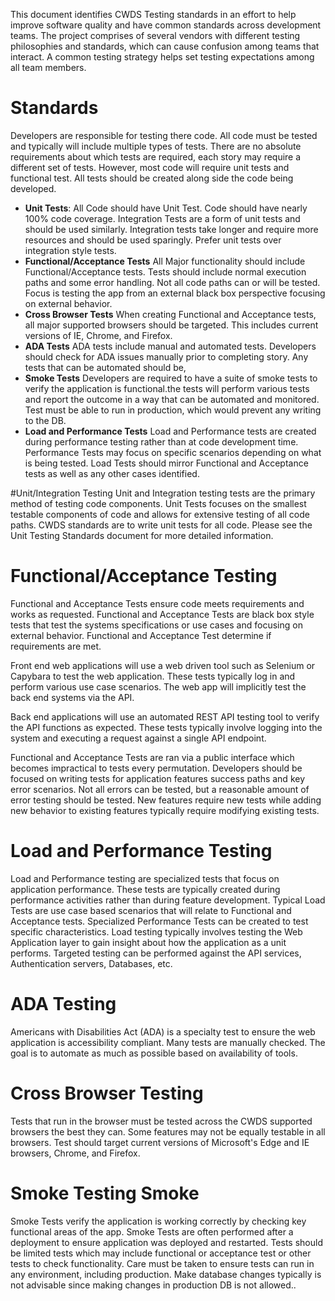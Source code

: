 This document identifies CWDS Testing standards in an effort to help improve software quality and have common standards across development teams. The project comprises of several vendors with different testing philosophies and standards, which can cause confusion among teams that interact. A common testing strategy helps set testing expectations among all team members.

# Standards
Developers are responsible for testing there code. All code must be tested and typically will include multiple types of tests. There are no absolute requirements about which tests are required, each story may require a different set of tests. However, most code will require unit tests and functional test. All tests should be created along side the code being developed.

* **Unit Tests**: All Code should have Unit Test. Code should have nearly 100% code coverage. Integration Tests are a form of unit tests and should be used similarly. Integration tests take longer and require more resources and should be used sparingly. Prefer unit tests over integration style tests.
* **Functional/Acceptance Tests** All Major functionality should include Functional/Acceptance tests. Tests should include normal execution paths and some error handling. Not all code paths can or will be tested. Focus is testing the app from an external black box perspective focusing on external behavior.
* **Cross Browser Tests** When creating Functional and Acceptance tests, all major supported browsers should be targeted. This includes current versions of IE, Chrome, and Firefox.
* **ADA Tests** ADA tests include manual and automated tests. Developers should check for ADA issues manually prior to completing story. Any tests that can be automated should be,
* **Smoke Tests** Developers are required to have a suite of smoke tests to verify the application is functional.the tests will perform various tests and report the outcome in a way that can be automated and monitored. Test must be able to run in production, which would prevent any writing to the DB.
* **Load and Performance Tests** Load and Performance tests are created during performance testing rather than at code development time. Performance Tests may focus on specific scenarios depending on what is being tested. Load Tests should mirror Functional and Acceptance tests as well as any other cases identified.

#Unit/Integration Testing
Unit and Integration testing tests are the primary method of testing code components. Unit Tests focuses on the smallest testable components of code and allows for extensive testing of all code paths. CWDS standards are to write unit tests for all code. Please see the Unit Testing Standards document for more detailed information.

# Functional/Acceptance Testing
Functional and Acceptance Tests ensure code meets requirements and works as requested. Functional and Acceptance Tests are black box style tests that test the systems specifications or use cases and focusing on external behavior. Functional and Acceptance Test determine if requirements are met.

Front end  web applications will use a web driven tool such as Selenium or Capybara to test the web application. These tests typically log in and perform various use case scenarios. The web app will implicitly test the back end systems via the API.

Back end applications will use an automated REST API testing tool to verify the API functions as expected. These tests typically involve logging into the system and executing a request against a single API endpoint.

Functional and Acceptance Tests are ran via a public interface which becomes impractical to tests every permutation. Developers should be focused on writing tests for application features success paths and key error scenarios. Not all errors can be tested, but a reasonable amount of error testing should be tested. New features require new tests while adding new behavior to existing features typically require modifying existing tests.

# Load and Performance Testing
Load and Performance testing are specialized tests that focus on application performance. These tests are typically created during performance activities rather than during feature development. Typical Load Tests are use case based scenarios that will relate to Functional and Acceptance tests. Specialized Performance Tests can be created to test specific characteristics. Load testing typically involves testing the Web Application layer to gain insight about how the application as a unit performs. Targeted testing can be performed against the API services, Authentication servers, Databases, etc.

# ADA Testing
Americans with Disabilities Act (ADA) is a specialty test to ensure the web application is accessibility compliant. Many tests are manually checked. The goal is to automate as much as possible based on availability of tools.

# Cross Browser Testing
Tests that run in the browser must be tested across the CWDS supported browsers the best they can.
 Some features may not be equally testable in all browsers.
Test should target current versions of Microsoft's Edge and IE browsers, Chrome, and Firefox.

# Smoke Testing Smoke
Smoke Tests verify the application is working correctly by checking key functional areas of the app. Smoke Tests are often performed after a deployment to ensure application was deployed and restarted. Tests should be limited tests which may include functional or acceptance test or other tests to check functionality. Care must be taken to ensure tests can run in any environment, including production. Make database changes typically is not advisable since making changes in production DB is not allowed..

